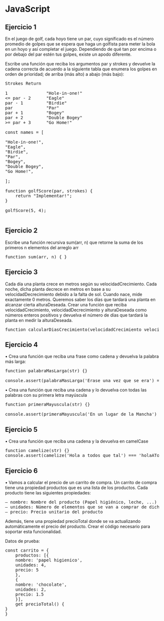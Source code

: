 # JavaScript
## Ejercicio 1

En el juego de golf, cada hoyo tiene un par, cuyo significado es el número promedio de
golpes que se espera que haga un golfista para meter la bola en un hoyo y así completar
el juego. Dependiendo de qué tan por encima o por debajo del par estén tus golpes, existe
un apodo diferente.

Escribe una función que reciba los argumentos par y strokes y devuelve la cadena correcta de
acuerdo a la siguiente tabla que enumera los golpes en orden de prioridad; de arriba (más alto)
a abajo (más bajo):

<pre>
Strokes Return

1               "Hole-in-one!"
<= par - 2      "Eagle"
par - 1         "Birdie"
par             "Par"
par + 1         "Bogey"
par + 2         "Double Bogey"
>= par + 3      "Go Home!"

const names = [

"Hole-in-one!",
"Eagle",
"Birdie",
"Par",
"Bogey",
"Double Bogey",
"Go Home!",

];

function golfScore(par, strokes) {
    return "Implementar!";
}

golfScore(5, 4);

</pre>

## Ejercicio 2

Escribe una función recursiva sum(arr, n) que retorne la suma de los primeros n elementos del arreglo arr

<pre>
function sum(arr, n) { }
</pre>

## Ejercicio 3

Cada día una planta crece en metros según su velocidadCrecimiento. Cada noche, dicha
planta decrece en metros en base a su velocidadDecrecimiento debido a la falta de sol.
Cuando nace, mide exactamente 0 metros. Queremos saber los días que tardará una planta
en alcanzar cierta alturaDeseada. Crear una función que reciba velocidadCrecimiento,
velocidadDecrecimiento y alturaDeseada como números enteros positivos y devuelva
el número de días que tardará la planta en medir la alturaDeseada.
<pre>
function calcularDiasCrecimiento(velocidadCrecimiento velocidadDecrecimiento, alturaDeseada) {}
</pre>

## Ejercicio 4

• Crea una función que reciba una frase como cadena y devuelva la palabra más larga:
<pre>
function palabraMasLarga(str) {}

console.assert(palabraMasLarga('Erase una vez que se era') === 'Erase');
</pre>


• Crea una función que reciba una cadena y lo devuelva con todas las palabras con su
primera letra mayúscula

<pre>
function primeraMayuscula(str) {}

console.assert(primeraMayuscula('En un lugar de la Mancha') === 'En Un Lugar De La Mancha');
</pre>

## Ejercicio 5

• Crea una función que reciba una cadena y la devuelva en camelCase

<pre>
function camelize(str) {}
console.assert(camelize('Hola a todos que tal') === 'holaATodosQueTal');
</pre>

## Ejercicio 6

• Vamos a calcular el precio de un carrito de compra. Un carrito de compra tiene una
propiedad productos que es una lista de los productos. Cada producto tiene las siguientes
propiedades:
<pre>
– nombre: Nombre del producto (Papel higiénico, leche, ...)
– unidades: Número de elementos que se van a comprar de dicho producto
– precio: Precio unitario del producto
</pre>

Además, tiene una propiedad precioTotal donde se va actualizando automáticamente el precio del producto. Crear el código necesario para soportar esta funcionalidad.

Datos de prueba:
<pre>
const carrito = {
    productos: [{
    nombre: 'papel higienico',
    unidades: 4,
    precio: 5
    },
    {
    nombre: 'chocolate',
    unidades: 2,
    precio: 1.5
    }],
    get precioTotal() {
}
}
</pre>